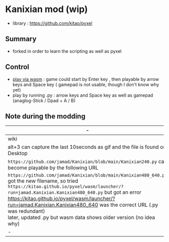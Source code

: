 # Kanixian mod (wip)

* library : https://github.com/kitao/pyxel

## Summary
- forked in order to learn the scripting as well as pyxel

## Control
- [play via wasm](https://kitao.github.io/pyxel/wasm/launcher/?run=jamad.Kanixian.Kanixian240) : game could start by Enter key , then playable by arrow keys and Space key ( gamepad is not usable, though I don't know why yet) 
- play by running .py : arrow keys and Space key as well as gamepad (anaglog-Stick / Dpad +  A / B) 

## Note during the modding
 
|-|-|
|-|-|
|wiki|https://github.com/jamad/Kanixian/wiki|
|alt+3 can capture the last 10seconds as gif and the file is found on Desktop| ![pyxel-20240612-000647](https://github.com/jamad/Kanixian/assets/949913/1e7b8aab-01e6-4573-89fe-6c8ecf2a3e47)|
|`https://github.com/jamad/Kanixian/blob/main/Kanixian240.py` can become playable by the following URL |https://kitao.github.io/pyxel/wasm/launcher/?run=jamad.Kanixian.Kanixian240|
|`https://github.com/jamad/Kanixian/blob/main/Kanixian480_640.py` got the new filename, so tried　`https://kitao.github.io/pyxel/wasm/launcher/?run=jamad.Kanixian.Kanixian480_640.py` but got an error<br> https://kitao.github.io/pyxel/wasm/launcher/?run=jamad.Kanixian.Kanixian480_640 was the correct URL (.py was redundant)<br> later, updated .py but wasm data shows older version (no idea why)|![pyxel-20240612-175422](https://github.com/jamad/Kanixian/assets/949913/46d4f5a3-3da7-4dcd-9944-5236104419c5)|
|-|-|

